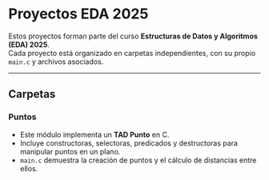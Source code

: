 # Proyectos EDA 2025

Estos proyectos forman parte del curso **Estructuras de Datos y Algoritmos (EDA) 2025**.  
Cada proyecto está organizado en carpetas independientes, con su propio `main.c` y archivos asociados.

---

## Carpetas

### Puntos
- Este módulo implementa un **TAD Punto** en C.  
- Incluye constructoras, selectoras, predicados y destructoras para manipular puntos en un plano.  
- `main.c` demuestra la creación de puntos y el cálculo de distancias entre ellos.

